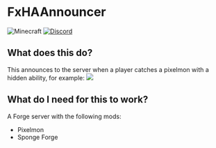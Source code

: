 # FxHAAnnouncer

![Minecraft](https://img.shields.io/badge/MC-1.12.2-brightgreen.svg)
[![Discord](https://discordapp.com/api/guilds/699764448155533404/widget.png)](https://discord.gg/VFNTycm)

## What does this do?

This announces to the server when a player catches a pixelmon with a hidden ability, for example:
<img src="https://github.com/OzzyMar123/Img-For-Repos/blob/master/fxhaannouncer.png">

## What do I need for this to work?

A Forge server with the following mods:

- Pixelmon
- Sponge Forge
